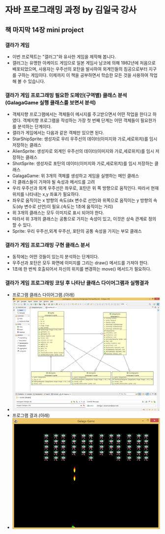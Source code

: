 # 자바 프로그래밍 과정 by 김일국 강사

## 책 마지막 14장 mini project

### 갤라가 게임
- 이번 프로젝트는 "갤러그"와 유사한 게임을 제작해 봅니다.
- 갤러그는 유명한 아케이드 게임으로 일본 게임사 남코에 의해 1982년에 처음으로 배포되었으며,
사용자는 우주선의 포탄을 발사하여 외계인들의 침공으로부터 지구를 구하는 게임이다.
이제까지 이 책을 공부하면서 학습한 모든 것을 사용하여 작업해 볼 수 있습니다.

### 갤라가 게임 프로그래밍 필요한 도메인(구역별) 클래스 분석(GalagaGame 실행 클래스를 보면서 분석)
- 객체지향 프로그램에서는 객체들이 메시지를 주고받으면서 어떤 작업을 한다고 하였다.
객체지향 프로그램을 작성하는 가장 첫 번째 단계는 어떤 객체들이 필요한가를 분석하는 단계이다.
- 갤라가 게임에서는 다음과 같은 객체만 있으면 된다.
- StarShipSprite: 생성자로 우리 우주선의 데이터(이미지와 가로,세로위치)를 임시 저장하는 클래스
- AlienSprite: 생성자로 외계인 우주선의 데이터(이미지와 가로,세로위치)를 임시 저장하는 클래스
- ShotSprite: 생성자로 포탄의 데이터(이미지와 가로,세로위치)를 임시 저장하는 클래스
- GalagaGame: 위 3개의 객체를 생성하고 게임을 실행하는 메인 클래스
- 각 클래스들이 가져야 될 속성과 메서드를 고려
- 우리 우주선과 외계 우주선은 좌우로, 포탄은 위 쪽 방향으로 움직인다. 따라서 현재 위치를 나타내는 x,y 좌표가 필요하다.
- 좌우로 움직이는 x 방향의 속도(dx 변수로 선언)와 위쪽으로 움직이는 y 방향의 속도(dy 변수로 선언)이 필요.(속도는 1초에 움직이는 거리)
- 위 3개의 클래스는 모두 이미지로 표시 되어야 한다.
- 따라서 위 3개의 클래스는 공통으로 가지는 속성이 있고, 이것은 상속 관계로 정의할 수 있다.
- Sprite: 우리 우주선,외계 우주선, 포탄의 공통 속성을 가지는 부모 클래스

### 갤라가 게임 프로그래밍 구현 클래스 분서
- 동작에는 어떤 것들이 있는지 분석하는 단계이다.
- 우주선과 포탄은 모두 화면에 이미지를 그리는 draw() 메서드를 가져야 한다.
- 1초에 한 번씩 호출되어서 자신의 위치를 변경하는 move() 메서드가 필요하다.

### 갤라가 게임 프로그래밍 코딩 후 나타난 클래스 다이어그램과 실행결과
- 프로그램 클래스 다이어그램.(아래)
- ![프로그램 클래스 다이어그램](../../README/miniproject14_1.jpg)
- 프로그램 결과.(아래)
- ![프로그램 결과](../../README/miniproject14_2.jpg)
